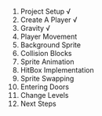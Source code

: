 1. Project Setup √
2. Create A Player √
3. Gravity √
4. Player Movement
5. Background Sprite
6. Collision Blocks
7. Sprite Animation
8. HitBox Implementation
9. Sprite Swapping
10. Entering Doors
11. Change Levels
12. Next Steps